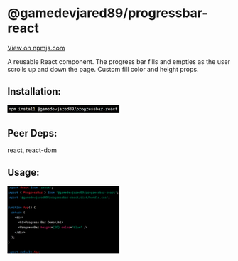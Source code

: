 <h1>@gamedevjared89/progressbar-react</h1>

<a href="https://www.npmjs.com/package/@gamedevjared89/progressbar-react?activeTab=readme">View on npmjs.com</a>

<p>A reusable React component. The progress bar fills and empties as the user scrolls up and down the page. Custom fill color and height props.</p>

<h2>Installation:</h2>
<img width="50%" height="50%" src="/images/image2.png" alt="npm i @gamedevjared89/progressbar-react">

<h2>Peer Deps:</h2>
react, react-dom

<h2>Usage:</h2>
<img width="50%" height="50%" src="/images/image.png" alt="imports and usage">
